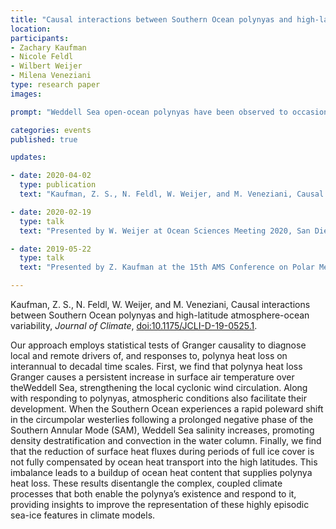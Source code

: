 ```yaml
---
title: "Causal interactions between Southern Ocean polynyas and high-latitude atmosphere-ocean variability"
location:
participants:
- Zachary Kaufman 
- Nicole Feldl 
- Wilbert Weijer
- Milena Veneziani
type: research paper 
images:

prompt: "Weddell Sea open-ocean polynyas have been observed to occasionally release heat from the deep ocean to the atmosphere, indicating that their sporadic appearances may be an important feature of high-latitude atmosphere-ocean variability. Yet, observations of the phenomenon are sparse and many standard resolution models represent these features poorly, if at all. In a new research paper in <i>Journal of Climate</i>, we use a fully coupled, synoptic-scale preindustrial control simulation of the Energy Exascale Earth System Model (E3SMv0-HR) to effectively simulate open-ocean polynyas and investigate their role in the cli0mate system."

categories: events
published: true

updates:

- date: 2020-04-02
  type: publication
  text: "Kaufman, Z. S., N. Feldl, W. Weijer, and M. Veneziani, Causal interactions between Southern Ocean polynyas and high-latitude atmosphere-ocean variability, <i>Journal of Climate</i>, [doi:10.1175/JCLI-D-19-0525.1](https://doi.org/10.1175/JCLI-D-19-0525.1)."

- date: 2020-02-19
  type: talk
  text: "Presented by W. Weijer at Ocean Sciences Meeting 2020, San Diego, CA."

- date: 2019-05-22 
  type: talk
  text: "Presented by Z. Kaufman at the 15th AMS Conference on Polar Meteorology and Oceanography, Boulder, CO."

---
```


Kaufman, Z. S., N. Feldl, W. Weijer, and M. Veneziani, Causal interactions between Southern Ocean polynyas and high-latitude atmosphere-ocean variability, <i>Journal of Climate</i>, [doi:10.1175/JCLI-D-19-0525.1](https://doi.org/10.1175/JCLI-D-19-0525.1).

Our approach employs statistical tests of Granger causality to diagnose local and remote drivers of, and responses to, polynya heat loss on interannual to decadal time scales. First, we find that polynya heat loss Granger causes a persistent increase in surface air temperature over theWeddell Sea, strengthening the local cyclonic wind circulation. Along with responding to polynyas, atmospheric conditions also facilitate their development. When the Southern Ocean experiences a rapid poleward shift in the circumpolar westerlies following a prolonged negative phase of the Southern Annular Mode (SAM), Weddell Sea salinity increases, promoting density destratification and convection in the water column. Finally, we find that the reduction of surface heat fluxes during periods of full ice cover is not fully compensated by ocean heat transport into the high latitudes. This imbalance leads to a buildup of ocean heat content that supplies polynya heat loss. These results disentangle the complex, coupled climate processes that both enable the polynya’s existence and respond to it, providing insights to improve the representation of these highly episodic sea-ice features in climate models.


